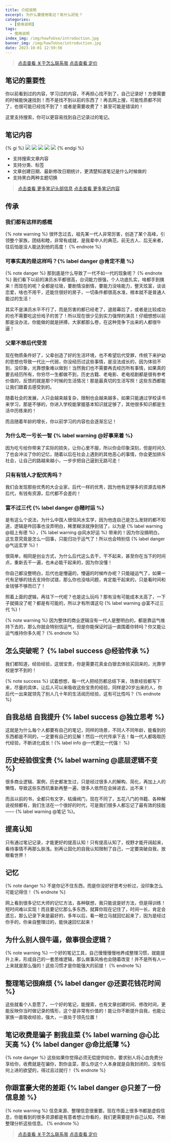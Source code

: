 ```yaml
---
title: 介绍说明
excerpt: 为什么要使用笔记？有什么好处？
categories:
  - [使用说明]
tags:
  - 使用说明
index_img: /img/howToUse/introduction.jpg
banner_img: /img/howToUse/introduction.jpg
date: 2023-10-01 12:59:56
---
```


> [点击查看 关于怎么联系我](/note/2023/09/04/callMe)
> [点击查看 定价](/note/2023/09/30/howToUse/price)

## 笔记的重要性

你以前看到过的内容，学习过的内容，不再担心找不到了，自己记录好！方便需要的时候能快速找到！而不是找不到以前的东西了！再去网上搜，可能性质都不同了，也很可能已经找不到了！或者是需要收费了！甚至可能是错误的！

这里支持搜索，你可以更容易找到自己记录过的笔记。

## 笔记内容

{% gi %}
![](/img/howToUse/seach.jpg)
![](/img/howToUse/head/title.jpg)
![](/img/howToUse/head/categories.jpg)
![](/img/howToUse/head/tag.jpg)
![](/img/howToUse/head/date.jpg)
{% endgi %}

- 支持搜索文章内容
- 支持分类、标签
- 文章创建日期、最新修改日期统计，更清楚知道笔记是什么时候做的
- 支持黑白两种主题切换

> [点击查看 更多笔记头部信息](/note/2023/09/29/howToUse/head)
> [点击查看 更多笔记内容](/note/2023/09/29/howToUse/content)


## 传承

### 我们都有这样的感概

{% note warning %}
很怀念过去，祖先某一代人非常厉害，创造了某个高峰，引领整个家族，团结和睦，非常有成就，是我辈中人的典范，前无古人、后无来者，往后怕是没人能达到他的高度！
{% endnote %}

### 可事实真的是这样吗？{% label danger @肯定不是 %}

{% note danger %}
那到底是什么导致了一代不如一代的现象呢？
{% endnote %}
我们看下以前的演员水平都很高，台词能力很强，个人功底扎实，啥都手到擒来！而现在的呢？全都是垃圾，要剧情没剧情，要能力没啥能力，整天炫富，谈谈恋爱，啥也不用干，还能住很好的房子，一切条件都很高水准，根本就不是普通人能过的生活！

其实不是演员水平不行了，而是厉害的都已经老了，退居幕后了，或者是比较成功的也不需要吃这份戏子的苦了！所以现在很少见到实力强悍的演员！仔细想想以前那是没办法，你能做的就是拼搏，大家都那么卷，在这种竞争下出来的人都很牛逼！

### 父辈不想后代受苦

<font class=text-warning>现在物质条件好了，父辈创造了好的生活环境，也不希望后代受罪，传统下来护幼的思想也导致一代比一代弱</font>，你没经历过这些事情，是没法成长的，因为体验不到，没印象，光靠想象难以做到！<font class=text-warning>当然我们也不需要再去经历所有事情，如果真的要去经历所有，你穷尽一生都做不到</font>，历史古籍、老电影、老电视剧都是很有参考价值的，反馈的就是那个时候的生活情况！那是最真切的生活写照！这些东西都能让我们跟着去感受到的。

随着社会的发展，人只会越来越复杂，限制也会越来越多，如果只能通过学校读书来学习，那是不够的，你进入学校能掌握基本知识就足够了，其他很多知识都是生活中历练来的！

而且随着年龄的增长，你以前学习的内容也会逐渐忘记！

### 为什么吃一亏长一智 {% label warning @好事来着 %}

因为<font class=text-warning>吃亏给你带来了实际的损失，让你心里不服，所以你会印象深刻</font>，但是时间久了也会冲淡了你的记忆，随着以后在社会上遇到的其他恶心的事情，你会更加排斥社会，让自己的路越来越小，一步步把自己逼到无路可走！

### 只有有钱人才配优秀吗？

我们会发现那些优秀的大企业家，后代一样的优秀，因为他有足够多的资源去培养后代，有钱有资源，后代都不会差的！

### 富不过三代 {% label danger @赌时运 %}

是有这么个说法，为什么中国人很信风水玄学，因为他连自己是怎么发财的都不知道，逻辑是咋回事也没弄明白，稀里糊涂就挣到钱了，以为是 {% label warning @祖上有德 %} ，{% label warning @风水好运 %} 带来的！<font class=text-danger>因为你没搞明白，这生意究竟是怎么一回事，只能归功于运气了</font>！所以也会特别信 {% label danger @气运玄学 %}！

很简单，相同是创业方式，为什么后代这么去干，干不起来，甚至你在当下的时间点，重新去干一遍，也未必能干起来的，因为你没懂！

<font class=text-warning>你自己都没整明白，后代也是懵逼的，懵逼的时候咋办呢？只能碰运气了，如果一代有足够的钱去支持你试错，那么你也没啥问题，肯定能干起来的，只是看时间和金钱够不够而已了！</font>

照着上面的逻辑，再往下一代呢？也是这么玩吗？那有没有可能成本太高了，一下子就搞没了呢？都是有可能的，所以才有所谓这句 {% label warning @富不过三代 %}！

{% note warning %}
因为整体的商业逻辑没有一代人是整明白的，都是靠运气维持下去的，那么你就会特别信运气，但是你能保证时运一直围着你转吗？你又能让运气维持你多久呢？
{% endnote %}


## 怎么突破呢？ {% label success @经验传承 %}

我们都知道，经验经验，这很宝贵，你是需要花真金白银去体验买回来的，光靠学校是学不到的！

{% note success %}
试着想想，每一代人把经历都总结下来，场景经验都写下来，尽量的具体，让后人可以来吸收这些宝贵的经验，同样是20岁出来的人，你后代一出来就领先了别人几十年的生活阅历经验，这有可比性吗？
{% endnote %}

## 自我总结 自我提升 {% label success @独立思考 %}
这就是为什么每个人都要有自己的笔记，同样的场景，不同人不同年龄，能看到的东西都是不同的，一定要有自己的见解！然后一代代传承下去！每一代人都吸取历代经验，不断进化成长！{% label info @一代更比一代强！ %}


## 历史经验很宝贵 {% label warning @底层逻辑不变 %}

很多商业逻辑、案例，历史都发生过，只是经过很多人的解构、简化，再加上人的懒惰，导致这些东西坑重新再整一遍，很多人依然在会掉进去，出不来！

而且以前的书，全都只有文字，枯燥阀门，现在不同了，五花八门的书籍、各种解说视频都有，我们生活在一个很好的时代，可是我们很多人都忘记了最有效的技能 —— {% label warning @笔记 %}。


## 提高认知

只有通过笔记记录，才能更好的提高认知！只有提高认知了，视野才能开阔起来，看待事情不再那么肤浅。<font class=text-warning>别再让固化的自我认知限制了自己</font>，一定要突破自我，放眼看世界！

## 记忆

{% note danger %}
不是你记不住东西，而是你没好好思考分析过，没印象怎么可能记得住！
{% endnote %}

网上看到很多记忆大师的记忆方法，各种联想，我只能说是好方法，但是得训练！短时间难以实现！而且要记忆那么多东西，就算你现在记住了，时间一长，肯定会遗忘，那么记录下来是最好的，多年以后，看一眼立马就回忆起来了，因为是经过你手的，你亲自整理过的，能快速回忆起来！


## 为什么别人很牛逼，做事很会逻辑？

{% note warning %}
一个好的笔记工具，自己慢慢慢慢地养成整理习惯，就能提升上来，形成自己的一套思维逻辑，那么做事风格也会随着改变！并不是所有人一上来就是那么强的！这些习惯才是你能强大的前提！
{% endnote %}


## 整理笔记很麻烦 {% label danger @还要花钱花时间 %}

这些就看个人意愿了，一个好的笔记，能搜索，也有文章创建时间、修改时间，更能反映你当时做记录的情形，这个是非常有价值的！能让你不断提升自我，也能让家族一直吸收经验，强大，一直处于领先位置！

## 笔记收费是骗子 割我韭菜 {% label warning @心比天高 %} {% label danger @命比纸薄 %}
{% note danger %}
这些如果你觉得必须无偿提供给你，要求别人将心血免费分享给你，收费就是在骗你，割你韭菜，那么你这个人本身就是自我封闭的，没有任何上进的欲望的，得过且过就行！
{% endnote %}

## 你跟富豪大佬的差距 {% label danger @只差了一份信息差 %}

{% note warning %}
信息来源、整理信息很重要。现在市面上很多书都是虚假信息，你能看到的很多资源都是有意者想让你看的，我们更需要提升自己认知，不断整理分析这些信息。
{% endnote %}


> [点击查看 关于怎么联系我](/note/2023/09/04/callMe)
> [点击查看 定价](/note/2023/09/30/howToUse/price)